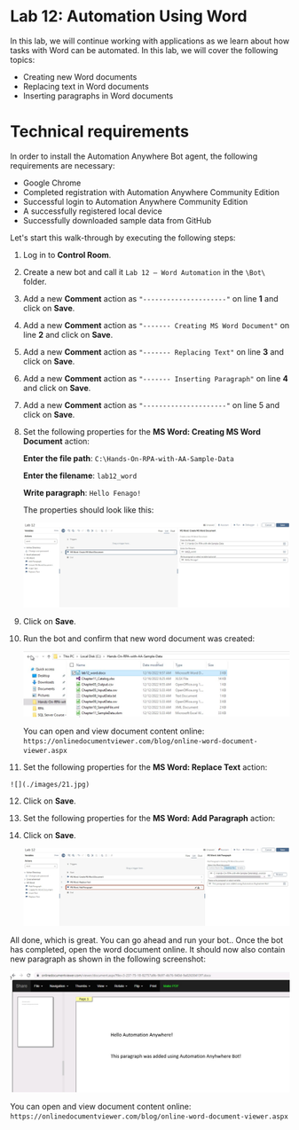 Lab 12: Automation Using Word 
=============================


In this lab, we will continue working with applications as we learn
about how tasks with Word can be automated.
In this lab, we will cover the following topics:

-   Creating new Word documents
-   Replacing text in Word documents
-   Inserting paragraphs in Word documents


Technical requirements 
======================


In order to install the Automation Anywhere Bot agent, the following
requirements are necessary:

-   Google Chrome
-   Completed registration with Automation Anywhere  Community
    Edition
-   Successful login to Automation Anywhere  Community Edition
-   A successfully registered local device
-   Successfully downloaded sample data from GitHub


Let\'s start this walk-through by executing the following steps:

1.  Log in to **Control Room**.

2.  Create a new bot and call it
    `Lab 12 – Word Automation` in the `\Bot\`
    folder.

3.  Add a new **Comment** action as `"---------------------"`
    on line **1** and click on **Save**.

4.  Add a new **Comment** action as
    `"------- Creating MS Word Document"` on line **2** and click on
    **Save**.

5.  Add a new **Comment** action as
    `"------- Replacing Text"` on line **3** and click
    on **Save**.

6.  Add a new **Comment** action as
    `"------- Inserting Paragraph"` on line **4** and click
    on **Save**.

7.  Add a new **Comment** action as `"---------------------"` on line 5 and click on **Save**.

8.  Set the following properties for the **MS Word: Creating MS Word Document** action:

    **Enter the file path**: `C:\Hands-On-RPA-with-AA-Sample-Data`

    **Enter the filename**: `lab12_word`

    **Write paragraph**: `Hello Fenago!`

    The properties should look like this:

    ![](./images/19.jpg)

9. Click on **Save**.

10. Run the bot and confirm that new word document was created:

    ![](./images/20.jpg)

    You can open and view document content online: `https://onlinedocumentviewer.com/blog/online-word-document-viewer.aspx`

11.  Set the following properties for the **MS Word: Replace Text** action:

    ![](./images/21.jpg)

12. Click on **Save**.

13. Set the following properties for the **MS Word: Add Paragraph** action:

14. Click on **Save**.

    ![](./images/22.jpg)

All done, which is great. You can go ahead and run your bot.. Once the bot
has completed, open the word document online. It should now also contain new paragraph as shown in the following screenshot:

![](./images/23.jpg)

You can open and view document content online: `https://onlinedocumentviewer.com/blog/online-word-document-viewer.aspx`
